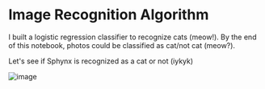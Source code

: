 # Image Recognition Algorithm
 I built a logistic regression classifier to recognize cats (meow!).
 By the end of this notebook, photos could be classified as cat/not cat (meow?).  
 
 Let's see if Sphynx is recognized as a cat or not (iykyk)
 
 ![image](https://user-images.githubusercontent.com/43299699/173695543-885ea10d-bed2-4601-9eae-8fb2e2953a92.png)

